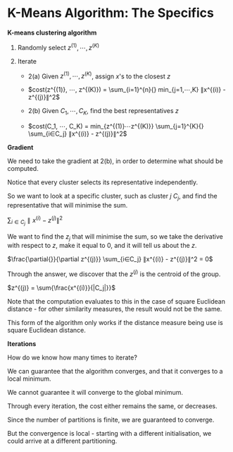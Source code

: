 # K-Means Algorithm: The Specifics

**K-means clustering algorithm**

1. Randomly select $z^{(1)}, ⋯, z^{(K)}$

2. Iterate

   - 2(a) Given $z^{(1)}, ⋯, z^{(K)}$, assign $x$'s to the closest $z$
   - $cost(z^{(1)}, ⋯, z^{(K)}) = \sum_{i=1}^{n}{} min_{j=1,⋯,K} ∥x^{(i)} - z^{(j)}∥^2$

   - 2(b) Given $C_1, ⋯, C_K$, find the best representatives $z$
   - $cost(C_1, ⋯, C_K) = min_{z^{(1)}⋯z^{(K)}} \sum_{j=1}^{K}{} \sum_{i∈C_j} ∥x^{(i)} - z^{(j)}∥^2$

**Gradient**

We need to take the gradient at 2(b), in order to determine what should be computed.

Notice that every cluster selects its representative independently.

So we want to look at a specific cluster, such as cluster $j$ $C_j$, and find the representative that will minimise the sum.

$\sum_{i∈C_j} ∥x^{(i)} - z^{(j)}∥^2$

We want to find the $z_j$ that will minimise the sum, so we take the derivative with respect to $z$, make it equal to $0$, and it will tell us about the $z$.

$\frac{\partial{}}{\partial z^{(j)}} \sum_{i∈C_j} ∥x^{(i)} - z^{(j)}∥^2 = 0$

Through the answer, we discover that the $z^{(j)}$ is the centroid of the group.

$z^{(j)} = \sum{\frac{x^{(i)}}{|C_j|}}$

Note that the computation evaluates to this in the case of square Euclidean distance - for other similarity measures, the result would not be the same.

This form of the algorithm only works if the distance measure being use is square Euclidean distance.

**Iterations**

How do we know how many times to iterate?

We can guarantee that the algorithm converges, and that it converges to a local minimum.

We cannot guarantee it will converge to the global minimum.

Through every iteration, the cost either remains the same, or decreases.

Since the number of partitions is finite, we are guaranteed to converge.

But the convergence is local - starting with a different initialisation, we could arrive at a different partitioning.
